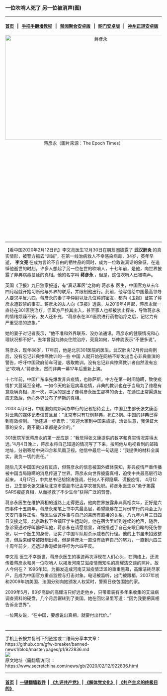 ### 一位吹哨人死了 另一位被消声(图)
------------------------

#### [首页](https://github.com/gfw-breaker/banned-news1/blob/master/README.md) &nbsp;&nbsp;|&nbsp;&nbsp; [手把手翻墙教程](https://github.com/gfw-breaker/guides/wiki) &nbsp;&nbsp;|&nbsp;&nbsp; [禁闻聚合安卓版](https://github.com/gfw-breaker/bn-android) &nbsp;&nbsp;|&nbsp;&nbsp; [网门安卓版](https://github.com/oGate2/oGate) &nbsp;&nbsp;|&nbsp;&nbsp; [神州正道安卓版](https://github.com/SzzdOgate/update) 



<div class="article_right" style="fone-color:#000">
 <p style="text-align: center;">
  <img alt="蔣彥永" src="https://img2.secretchina.com/pic/2019/3-26/p2390001a727513387-ss.jpg" style="height:337px; width:600px"/>
  <br>
   蒋彦永（圖片來源：The Epoch Times）
   <span id="hideid" name="hideid" style="color:red;display:none;">
    <span href="https://www.secretchina.com">
    </span>
   </span>
  </br>
 </p>
 <div id="txt-mid1-t21-2017">
  <ins class="adsbygoogle" data-ad-client="ca-pub-1276641434651360" data-ad-slot="2451032099" style="display:inline-block;width:336px;height:280px">
  </ins>
  

---


  </div>
 </div>
 <p>
  【看中国2020年2月12日讯】李文亮医生12月30日在朋友圈披露了
  <strong>
   <span href="https://www.secretchina.com/news/gb/tag/武汉肺炎" target="_blank">
    武汉肺炎
   </span>
  </strong>
  的真实情形，被警方抓去“训诫”，在第一线治病救人不幸感染病毒，34岁，英年早逝，
  <strong>
   李文亮
  </strong>
  在成为言论不自由的牺牲品的同时，成为一位敢说真话的象征。在追悼他逝世的时刻，许多人想起了另一位在世的吹哨人，十七年前，是他，向世界披露了非典病毒蔓延的真相。他的名字叫
  <strong>
   蒋彦永
  </strong>
  ，但是，这位吹哨人已被噤声。
  <span id="hideid" name="hideid" style="color:red;display:none;">
   <span href="https://www.secretchina.com">
   </span>
  </span>
 </p>
 <p>
  英国《卫报》九日独家报道，有“真话军医”之称的
  <span href="https://www.secretchina.com/news/gb/tag/蒋彦永" target="_blank">
   蒋彦永
  </span>
  医生，中国官方从去年四月起就开始切断他与外界的联系，并限制他出行。此前，他写信给中国最高领导人要求平反六四。蒋彦永的妻子华仲尉以及几位蒋的密友，都向《卫报》证实了蒋彦永遭软禁的事实。蒋彦永的友人向《卫报》透露，从2019年4月起，蒋彦永就一直待在301医院治疗，但军方严控其出入，甚至家人也都被禁止探亲，导致蒋彦永的情绪烦躁不安，友人还补充，“蒋彦永在301医院进行药物治疗之后，记忆力有严重受损的迹象。”
 </p>
 <p>
  她的妻子对记者表示，“他不准和外界联系、没办法通讯。蒋彦永的健康情况和心理状况都不好”。去年曾因为肺炎住院治疗，究竟如何，华仲尉表示“不便多说”。
 </p>
 <p>
  蒋彦永，现年88岁，17年前，他是北京301医院的医生。武汉肺炎12月传出病例后，没有忘记非典惨痛教训的一些
  <span href="https://www.secretchina.com" target="_blank">
   中国
  </span>
  人就开始在网络不断发出当心非典重演的警告，呼吁中国政府前车可鉴，吸取教训。没有忘记非典惨痛教训者自然没有忘记“吹哨人”蒋彦永。然而非典一幕17年后重新上演。
 </p>
 <p>
  十七年前，中国广东率先爆发非典疫情，也称萨斯，中方在第一时间隐瞒，致使疫情扩大蔓延至全球。一如今天的新冠病毒疫情，非典的教训也在于当局为了维稳有意隐瞒真相，那一次，幸运的是出了像蒋彦永医生那样的勇士，在通过正常渠道反应无效后，他向外界公布了萨斯的真相。
 </p>
 <p>
  2003 4月3日，中国国务院新闻办举行的记者招待会上，中国卫生部长张文康面对云集的媒体记者信誓旦旦：“北京市只有12例非典，死亡3例。中国的非典已得到有效控制。 ”他还进一步表示：“欢迎大家到中国来旅游，洽谈生意，我保证大家的安全，戴不戴口罩都是安全的。”
 </p>
 <p>
  301医院军医蒋彦永的第一反应是：“我觉得张文康提供的数字和真实情况差得太远。”4月4日晚上，蒋彦永将自己知道的情况写了下来，按照他从电视看到的邮箱地址，分别寄给中央四台和凤凰卫视。他信中最后一句话是：“我提供的材料全属实，我负一切的责任。”
 </p>
 <p>
  随后几天中国国内没有反应，但蒋彦永的信息被国外媒体获知，非典疫情严重传播被中国当局隐瞒的消息传遍了世界。蒋彦永向世界披露真相，迫使中共最高层行动起来。 4月17日，中共总书记胡锦涛强调，任何人不得隐瞒、谎报疫情。 4月12日，卫生部长张文康及北京市委副书记孟学农被免职。蒋彦永医生以“勇于揭露SARS疫症真相，从而拯救了不少生命”获得广泛的赞誉。
 </p>
 <p>
  蒋彦永医生在维护真相的道路上走得更远，他向世界披露非典真相次年，正好是六四事件十五周年，蒋彦永亲笔上书中共最高层，希望能够在三月份举行的两会上为天安门事件正名。蒋医生做这件事与自己的亲历有直接的关系，八九年六月三日四日交接之际，北京政权下令镇压学生运动时，他在宿舍里听到连续的枪声，随后，急诊室通过呼叫器呼叫他，蒋彦永在请愿信里，详细描述了自己亲眼目睹的死伤惨状，以一个医生的身份，证实了中国军队射杀示威者的行径。他的上书虽未招致整肃，但后来经常被限制出境，但是蒋彦永一直没有放弃自己的努力，一直到六四三十周年前夕，还透过香港媒体呼吁为六四平反。
 </p>
 <p>
  <span href="https://www.secretchina.com/news/gb/tag/李文亮" target="_blank">
   李文亮
  </span>
  医生不幸逝世，蒋彦永医生的事迹再次浮现在人们心头，在网络上，还流传着蒋彦永和另一位吹哨人 以揭发河南艾滋疫情而知名的高耀洁交谈的照片。故人今何在？ 1996年起，为揭发造成河南艾滋疫情泛滥的重重黑幕，高耀洁耗尽家产，且成为中国官方重点监控与打击对象。电话被监听，出门被跟梢，2007年初和2009年初美国、法国分别向她颁发人权奖时，警察日夜包围她的家。
 </p>
 <p>
  2009年5月，83岁高龄的高耀洁只好远走他乡，只带着装有多年来收集的艾滋病调查资料的硬盘，几个月后辗转到了美国。她在回忆录里写道：“因为我要把真相告诉全世界”。
 </p>
 <p>
  一位网友说，“在中国，要想说出真相，就要付出代价。”
  <center>
   <div>
    <div id="txt-mid2-t22-2017" style="display: block;  max-height: 351px;  overflow: hidden;">
     <div id="SC-21xxx">
     </div>
     <ins class="adsbygoogle" data-ad-client="ca-pub-1276641434651360" data-ad-format="auto" data-ad-slot="4301710469" data-full-width-responsive="true" style="display:block">
     </ins>
    </div>
   </div>
  </center>
  <div style="padding-top:12px;">
  </div>
 </p>
</div>

<hr/>
手机上长按并复制下列链接或二维码分享本文章：<br/>
https://github.com/gfw-breaker/banned-news1/blob/master/pages/p1/922836.md <br/>
<a href='https://github.com/gfw-breaker/banned-news1/blob/master/pages/p1/922836.md'><img src='https://github.com/gfw-breaker/banned-news1/blob/master/pages/p1/922836.md.png'/></a> <br/>
原文地址（需翻墙访问）：https://www.secretchina.com/news/gb/2020/02/12/922836.html


------------------------
#### [首页](https://github.com/gfw-breaker/banned-news1/blob/master/README.md) &nbsp;|&nbsp; [一键翻墙软件](https://github.com/gfw-breaker/nogfw/blob/master/README.md) &nbsp;| [《九评共产党》](https://github.com/gfw-breaker/9ping.md/blob/master/README.md#九评之一评共产党是什么) | [《解体党文化》](https://github.com/gfw-breaker/jtdwh.md/blob/master/README.md) | [《共产主义的终极目的》](https://github.com/gfw-breaker/gczydzjmd.md/blob/master/README.md)


<img src='http://gfw-breaker.win/banned-news/pages/p1/922836.md' width='0px' height='0px'/>